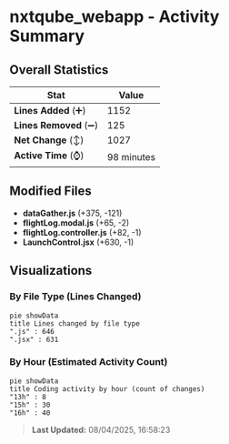 # nxtqube_webapp - Activity Summary 

## Overall Statistics

| Stat                   | Value                                                             |
| ---------------------- | ----------------------------------------------------------------- |
| **Lines Added** (➕)   | 1152                                          |
| **Lines Removed** (➖) | 125                                        |
| **Net Change** (↕)    | 1027                |
| **Active Time** (⌚)   | 98 minutes |


## Modified Files
- **dataGather.js** (+375, -121)
- **flightLog.modal.js** (+65, -2)
- **flightLog.controller.js** (+82, -1)
- **LaunchControl.jsx** (+630, -1)

## Visualizations

### By File Type (Lines Changed)

```mermaid
pie showData
title Lines changed by file type
".js" : 646
".jsx" : 631
```

### By Hour (Estimated Activity Count)

```mermaid
pie showData
title Coding activity by hour (count of changes)
"13h" : 8
"15h" : 30
"16h" : 40
```


> **Last Updated:** 08/04/2025, 16:58:23